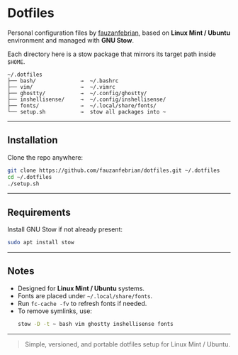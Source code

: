 # Dotfiles

Personal configuration files by [fauzanfebrian](https://github.com/fauzanfebrian),
based on **Linux Mint / Ubuntu** environment and managed with **GNU Stow**.

Each directory here is a stow package that mirrors its target path inside `$HOME`.

```
~/.dotfiles
├── bash/              →  ~/.bashrc
├── vim/               →  ~/.vimrc
├── ghostty/           →  ~/.config/ghostty/
├── inshellisense/     →  ~/.config/inshellisense/
├── fonts/             →  ~/.local/share/fonts/
└── setup.sh           →  stow all packages into ~
```

---

## Installation

Clone the repo anywhere:

```bash
git clone https://github.com/fauzanfebrian/dotfiles.git ~/.dotfiles
cd ~/.dotfiles
./setup.sh
```

---

## Requirements

Install GNU Stow if not already present:

```bash
sudo apt install stow
```

---

## Notes

- Designed for **Linux Mint / Ubuntu** systems.
- Fonts are placed under `~/.local/share/fonts`.
- Run `fc-cache -fv` to refresh fonts if needed.
- To remove symlinks, use:
  ```bash
  stow -D -t ~ bash vim ghostty inshellisense fonts
  ```

---

> Simple, versioned, and portable dotfiles setup for Linux Mint / Ubuntu.
